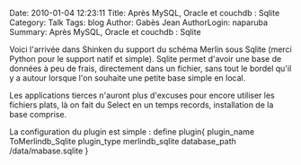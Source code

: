 Date: 2010-01-04 12:23:11
Title: Après MySQL, Oracle et couchdb : Sqlite
Category: Talk
Tags: blog
Author: Gabès Jean
AuthorLogin: naparuba
Summary: Après MySQL, Oracle et couchdb : Sqlite



Voici l'arrivée dans Shinken du support du schéma Merlin sous Sqlite (merci Python pour le support natif et simple). Sqlite permet d'avoir une base de données à peu de frais, directement dans un fichier, sans tout le bordel qu'il y a autour lorsque l'on souhaite une petite base simple en local.

Les applications tierces n'auront plus d'excuses pour encore utiliser les fichiers plats, là on fait du Select en un temps records, installation de la base comprise.

La configuration du plugin est simple :
<span class="wp-caption">define plugin{
plugin_name      ToMerlindb_Sqlite
plugin_type      merlindb_sqlite
database_path    /data/mabase.sqlite
}</span>
